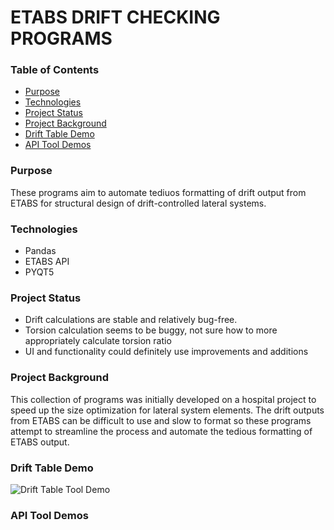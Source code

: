 # ETABS DRIFT CHECKING PROGRAMS

### Table of Contents
* [Purpose](#purpose)
* [Technologies](#technologies)
* [Project Status](#project-status)
* [Project Background](#project-background)
* [Drift Table Demo](#table-demo)
* [API Tool Demos](#API-demo)


### Purpose
These programs aim to automate tediuos formatting of drift output from ETABS for structural design of drift-controlled lateral systems.

### Technologies
 - Pandas
 - ETABS API
 - PYQT5

### Project Status
 - Drift calculations are stable and relatively bug-free. 
 - Torsion calculation seems to be buggy, not sure how to more appropriately calculate torsion ratio
 - UI and functionality could definitely use improvements and additions

### Project Background
This collection of programs was initially developed on a hospital project to speed up the size optimization for lateral system elements. The drift outputs from ETABS can be difficult to use and slow to format so these programs attempt to streamline the process and automate the tedious formatting of ETABS output.

### Drift Table Demo
![Drift Table Tool Demo](Demos/driftTable_demo.gif)


### API Tool Demos

